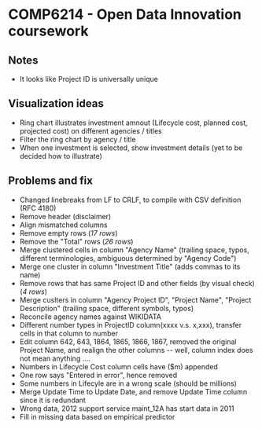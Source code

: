 # COMP6214 - Open Data Innovation coursework

## Notes

* It looks like Project ID is universally unique

## Visualization ideas

* Ring chart illustrates investment amnout (Lifecycle cost, planned cost, projected cost) on different agencies / titles 
* Filter the ring chart by agency / title
* When one investment is selected, show investment details (yet to be decided how to illustrate)

## Problems and fix

* Changed linebreaks from LF to CRLF, to compile with CSV definition (RFC 4180)
* Remove header (disclaimer)
* Align mismatched columns
* Remove empty rows (*17 rows*)
* Remove the "Total" rows (*26 rows*)
* Merge clustered cells in column "Agency Name" (trailing space, typos, different terminologies, ambiguous determined by "Agency Code")
* Merge one cluster in column "Investment Title" (adds commas to its name)
* Remove rows that has same Project ID and other fields (by visual check) (*4 rows*)
* Merge cuslters in column "Agency Project ID", "Project Name", "Project Description" (trailing space, different symbols, typos) 
* Reconcile agency names against WIKIDATA
* Different number types in ProjectID column(xxxx v.s. x,xxx), transfer cells in that column to number
* Edit column 642, 643, 1864, 1865, 1866, 1867, removed the original Project Name, and realign the other columns -- well, column index does not mean anything ....
* Numbers in Lifecycle Cost column cells have ($m) appended
* One row says "Entered in error", hence removed
* Some numbers in Lifecyle are in a wrong scale (should be millions)
* Merge Update Time to Update Date, and remove Update Time column since it is redundant
* Wrong data, 2012 support service maint_12A has start data in 2011
* Fill in missing data based on empirical predictor
